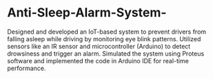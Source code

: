 # Anti-Sleep-Alarm-System-
Designed and developed an IoT-based system to prevent drivers from falling asleep while driving by monitoring eye blink patterns. Utilized sensors like an IR sensor and microcontroller (Arduino) to detect drowsiness and trigger an alarm. Simulated the system using Proteus software and implemented the code in Arduino IDE for real-time performance. 
